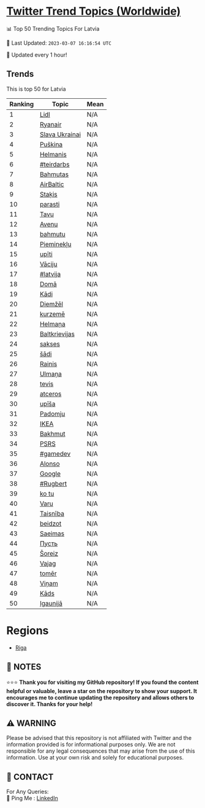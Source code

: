 [Twitter Trend Topics (Worldwide)](https://github.com/ErcinDedeoglu/Twitter-Trend-Topics)
==========


📊 Top 50 Trending Topics For Latvia

📆 Last Updated: `2023-03-07 16:16:54 UTC`

🔧 Updated every 1 hour!


## Trends

This is top 50 for Latvia

| Ranking | Topic | Mean |
| ------- | ------------ | ------------ |
| 1 | [Lidl](http://twitter.com/search?q=Lidl) | N/A |
| 2 | [Ryanair](http://twitter.com/search?q=Ryanair) | N/A |
| 3 | [Slava Ukrainai](http://twitter.com/search?q=Slava+Ukrainai) | N/A |
| 4 | [Puškina](http://twitter.com/search?q=Pu%c5%a1kina) | N/A |
| 5 | [Helmanis](http://twitter.com/search?q=Helmanis) | N/A |
| 6 | [#teirdarbs](http://twitter.com/search?q=%23teirdarbs) | N/A |
| 7 | [Bahmutas](http://twitter.com/search?q=Bahmutas) | N/A |
| 8 | [AirBaltic](http://twitter.com/search?q=AirBaltic) | N/A |
| 9 | [Staķis](http://twitter.com/search?q=Sta%c4%b7is) | N/A |
| 10 | [parasti](http://twitter.com/search?q=parasti) | N/A |
| 11 | [Tavu](http://twitter.com/search?q=Tavu) | N/A |
| 12 | [Avenu](http://twitter.com/search?q=Avenu) | N/A |
| 13 | [bahmutu](http://twitter.com/search?q=bahmutu) | N/A |
| 14 | [Pieminekļu](http://twitter.com/search?q=Pieminek%c4%bcu) | N/A |
| 15 | [upīti](http://twitter.com/search?q=up%c4%abti) | N/A |
| 16 | [Vāciju](http://twitter.com/search?q=V%c4%81ciju) | N/A |
| 17 | [#latvija](http://twitter.com/search?q=%23latvija) | N/A |
| 18 | [Domā](http://twitter.com/search?q=Dom%c4%81) | N/A |
| 19 | [Kādi](http://twitter.com/search?q=K%c4%81di) | N/A |
| 20 | [Diemžēl](http://twitter.com/search?q=Diem%c5%be%c4%93l) | N/A |
| 21 | [kurzemē](http://twitter.com/search?q=kurzem%c4%93) | N/A |
| 22 | [Helmaņa](http://twitter.com/search?q=Helma%c5%86a) | N/A |
| 23 | [Baltkrievijas](http://twitter.com/search?q=Baltkrievijas) | N/A |
| 24 | [sakses](http://twitter.com/search?q=sakses) | N/A |
| 25 | [šādi](http://twitter.com/search?q=%c5%a1%c4%81di) | N/A |
| 26 | [Rainis](http://twitter.com/search?q=Rainis) | N/A |
| 27 | [Ulmaņa](http://twitter.com/search?q=Ulma%c5%86a) | N/A |
| 28 | [tevis](http://twitter.com/search?q=tevis) | N/A |
| 29 | [atceros](http://twitter.com/search?q=atceros) | N/A |
| 30 | [upīša](http://twitter.com/search?q=up%c4%ab%c5%a1a) | N/A |
| 31 | [Padomju](http://twitter.com/search?q=Padomju) | N/A |
| 32 | [IKEA](http://twitter.com/search?q=IKEA) | N/A |
| 33 | [Bakhmut](http://twitter.com/search?q=Bakhmut) | N/A |
| 34 | [PSRS](http://twitter.com/search?q=PSRS) | N/A |
| 35 | [#gamedev](http://twitter.com/search?q=%23gamedev) | N/A |
| 36 | [Alonso](http://twitter.com/search?q=Alonso) | N/A |
| 37 | [Google](http://twitter.com/search?q=Google) | N/A |
| 38 | [#Rugbert](http://twitter.com/search?q=%23Rugbert) | N/A |
| 39 | [ko tu](http://twitter.com/search?q=ko+tu) | N/A |
| 40 | [Varu](http://twitter.com/search?q=Varu) | N/A |
| 41 | [Taisnība](http://twitter.com/search?q=Taisn%c4%abba) | N/A |
| 42 | [beidzot](http://twitter.com/search?q=beidzot) | N/A |
| 43 | [Saeimas](http://twitter.com/search?q=Saeimas) | N/A |
| 44 | [Пусть](http://twitter.com/search?q=%d0%9f%d1%83%d1%81%d1%82%d1%8c) | N/A |
| 45 | [Šoreiz](http://twitter.com/search?q=%c5%a0oreiz) | N/A |
| 46 | [Vajag](http://twitter.com/search?q=Vajag) | N/A |
| 47 | [tomēr](http://twitter.com/search?q=tom%c4%93r) | N/A |
| 48 | [Viņam](http://twitter.com/search?q=Vi%c5%86am) | N/A |
| 49 | [Kāds](http://twitter.com/search?q=K%c4%81ds) | N/A |
| 50 | [Igaunijā](http://twitter.com/search?q=Igaunij%c4%81) | N/A |



# Regions

* [Riga](</Latvia/Riga.md>)



## 📝 NOTES

⭐⭐⭐ **Thank you for visiting my GitHub repository! If you found the content helpful or valuable, leave a star on the repository to show your support. It encourages me to continue updating the repository and allows others to discover it. Thanks for your help!**


## ⚠️ WARNING

Please be advised that this repository is not affiliated with Twitter and the information provided is for informational purposes only. We are not responsible for any legal consequences that may arise from the use of this information. Use at your own risk and solely for educational purposes.


## 📨 CONTACT

 For Any Queries:  
            🏓 Ping Me : [LinkedIn](https://www.linkedin.com/in/ercindedeoglu/)
